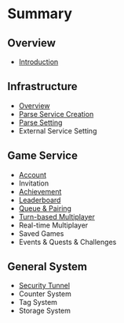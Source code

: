 # Summary

## Overview

* [Introduction](README.md)

## Infrastructure

* [Overview](infrastructure/overview.md)
* [Parse Service Creation](infrastructure/iaas-solution.md)
* [Parse Setting](infrastructure/cloud-code.md)
* External Service Setting

## Game Service

* [Account](game-services/account.md)
* Invitation
* [Achievement](game-services/achievement.md)
* [Leaderboard](game-services/leaderboard.md)
* [Queue & Pairing](queue.md)
* [Turn-based Multiplayer](game-services/turn-based-multiplayer.md)
* Real-time Multiplayer
* Saved Games
* Events & Quests & Challenges

## General System

* [Security Tunnel](infrastructure/security.md)
* Counter System
* Tag System
* Storage System

